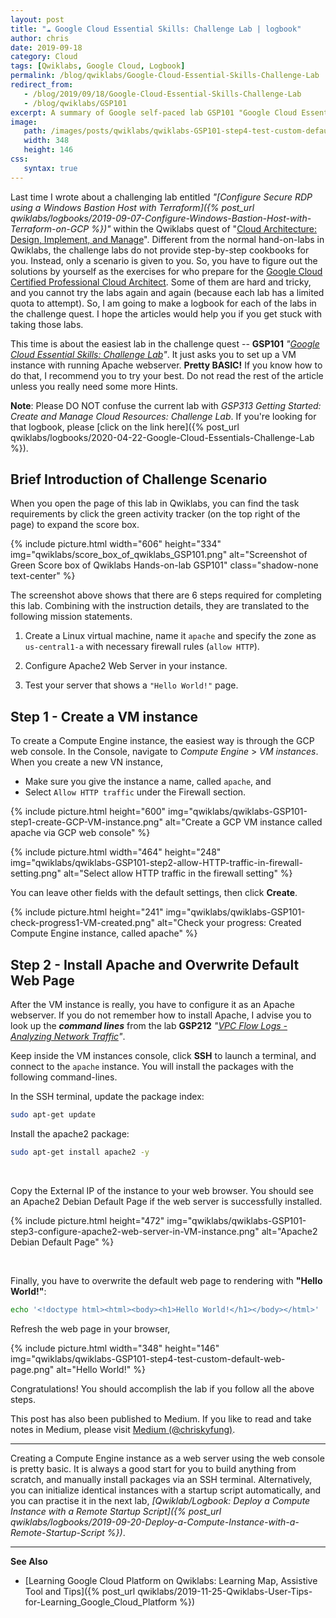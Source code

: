 ```yaml
---
layout: post
title: "☁ Google Cloud Essential Skills: Challenge Lab | logbook"
author: chris
date: 2019-09-18
category: Cloud
tags: [Qwiklabs, Google Cloud, Logbook]
permalink: /blog/qwiklabs/Google-Cloud-Essential-Skills-Challenge-Lab
redirect_from:
   - /blog/2019/09/18/Google-Cloud-Essential-Skills-Challenge-Lab
   - /blog/qwiklabs/GSP101
excerpt: A summary of Google self-paced lab GSP101 "Google Cloud Essential Skills&#58; Challenge Lab" on Qwiklabs | 1. Brief Introduction of Challenge Scenario | 2. Create a VM instance | 3. Install Apache and Overwrite Default Web Page
image:
   path: /images/posts/qwiklabs/qwiklabs-GSP101-step4-test-custom-default-web-page.png
   width: 348
   height: 146
css:
   syntax: true
---
```


<!--more-->

Last time I wrote about a challenging lab entitled _"[Configure Secure RDP using a Windows Bastion Host with Terraform]({% post_url qwiklabs/logbooks/2019-09-07-Configure-Windows-Bastion-Host-with-Terraform-on-GCP %})"_ within the Qwiklabs quest of "[Cloud Architecture: Design, Implement, and Manage](https://google.qwiklabs.com/quests/124)". Different from the normal hand-on-labs in Qwiklabs, the challenge labs do not provide step-by-step cookbooks for you. Instead, only a scenario is given to you. So, you have to figure out the solutions by yourself as the exercises for who prepare for the [Google Cloud Certified Professional Cloud Architect](https://cloud.google.com/certification/cloud-architect). Some of them are hard and tricky, and you cannot try the labs again and again (because each lab has a limited quota to attempt). So, I am going to make a logbook for each of the labs in the challenge quest. I hope the articles would help you if you get stuck with taking those labs.

This time is about the easiest lab in the challenge quest -- **GSP101** _"[Google Cloud Essential Skills: Challenge Lab](https://google.qwiklabs.com/focuses/1734?parent=catalog)"_. It just asks you to set up a VM instance with running Apache webserver. **Pretty BASIC!** If you know how to do that, I recommend you to try your best. Do not read the rest of the article unless you really need some more Hints.

**Note**: Please DO NOT confuse the current lab with _GSP313 Getting Started: Create and Manage Cloud Resources: Challenge Lab_. If you're looking for that logbook, please [click on the link here]({% post_url qwiklabs/logbooks/2020-04-22-Google-Cloud-Essentials-Challenge-Lab %}).

## Brief Introduction of Challenge Scenario

When you open the page of this lab in Qwiklabs, you can find the task requirements by click the green activity tracker (on the top right of the page) to expand the score box.

{% include picture.html width="606" height="334"
img="qwiklabs/score_box_of_qwiklabs_GSP101.png" alt="Screenshot of Green Score box of Qwiklabs Hands-on-lab GSP101" class="shadow-none text-center" %}

The screenshot above shows that there are 6 steps required for completing this lab. Combining with the instruction details, they are translated to the following mission statements.

1. Create a Linux virtual machine, name it `apache` and specify the zone as `us-central1-a` with necessary firewall rules (`allow HTTP`).

2. Configure Apache2 Web Server in your instance.

3. Test your server that shows a `"Hello World!"` page.

## Step 1 - Create a VM instance

To create a Compute Engine instance, the easiest way is through the GCP web console. In the Console, navigate to _Compute Engine_ > _VM instances_. When you create a new VN instance,

- Make sure you give the instance a name, called `apache`, and
- Select `Allow HTTP traffic` under the Firewall section.

{% include picture.html height="600"
img="qwiklabs/qwiklabs-GSP101-step1-create-GCP-VM-instance.png" alt="Create a GCP VM instance called apache via GCP web console" %}

{% include picture.html width="464" height="248"
img="qwiklabs/qwiklabs-GSP101-step2-allow-HTTP-traffic-in-firewall-setting.png" alt="Select allow HTTP traffic in the firewall setting" %}

You can leave other fields with the default settings, then click **Create**.

{% include picture.html height="241"
img="qwiklabs/qwiklabs-GSP101-check-progress1-VM-created.png" alt="Check your progress: Created Compute Engine instance, called apache" %}

## Step 2 - Install Apache and Overwrite Default Web Page

After the VM instance is really, you have to configure it as an Apache webserver. If you do not remember how to install Apache, I advise you to look up the **_command lines_** from the lab **GSP212** _"[VPC Flow Logs - Analyzing Network Traffic](https://www.qwiklabs.com/catalog?keywords=GSP212)"_.

Keep inside the VM instances console, click **SSH** to launch a terminal, and connect to the `apache` instance. You will install the packages with the following command-lines.

In the SSH terminal, update the package index:

```bash
sudo apt-get update
```

Install the apache2 package:

```bash
sudo apt-get install apache2 -y
```

<br>

Copy the External IP of the instance to your web browser. You should see an Apache2 Debian Default Page if the web server is successfully installed.

{% include picture.html height="472"
img="qwiklabs/qwiklabs-GSP101-step3-configure-apache2-web-server-in-VM-instance.png" alt="Apache2 Debian Default Page" %}

<br>

Finally, you have to overwrite the default web page to rendering with **"Hello World!"**:

```bash
echo '<!doctype html><html><body><h1>Hello World!</h1></body></html>' | sudo tee /var/www/html/index.html
```

Refresh the web page in your browser,

{% include picture.html width="348" height="146"
img="qwiklabs/qwiklabs-GSP101-step4-test-custom-default-web-page.png" alt="Hello World!" %}

Congratulations! You should accomplish the lab if you follow all the above steps.

This post has also been published to Medium. If you like to read and take notes in Medium, please visit [Medium (@chriskyfung)](https://medium.com/@chriskyfung/qwiklab-logbook-google-cloud-essential-skills-challenge-lab-dda48c5915cf).

* * *

Creating a Compute Engine instance as a web server using the web console is pretty basic. It is always a good start for you to build anything from scratch, and manually install packages via an SSH terminal. Alternatively, you can initialize identical instances with a startup script automatically, and you can practise it in the next lab, _[Qwiklab/Logbook: Deploy a Compute Instance with a Remote Startup Script]({% post_url qwiklabs/logbooks/2019-09-20-Deploy-a-Compute-Instance-with-a-Remote-Startup-Script %})_.

* * *

**See Also**

- [Learning Google Cloud Platform on Qwiklabs: Learning Map, Assistive Tool and Tips]({% post_url qwiklabs/2019-11-25-Qwiklabs-User-Tips-for-Learning_Google_Cloud_Platform %})
